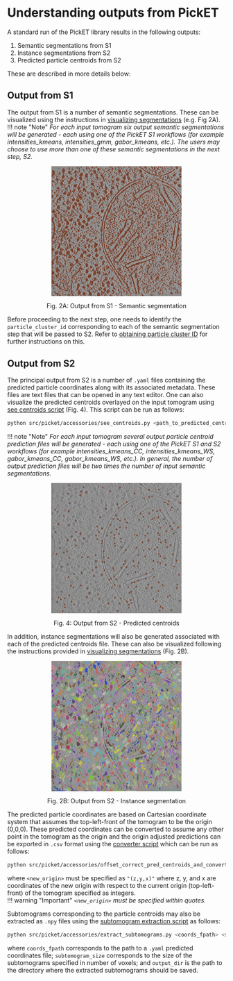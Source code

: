 # Understanding outputs from PickET
A standard run of the PickET library results in the following outputs:  

1. Semantic segmentations from S1  
2. Instance segmentations from S2  
3. Predicted particle centroids from S2  

These are described in more details below:

## Output from S1
The output from S1 is a number of semantic segmentations. These can be visualized using the instructions in [visualizing segmentations](visualizing_segmentations.md) (e.g. Fig 2A). 
!!! note "Note" 
    *For each input tomogram six output semantic segmentations will be generated - each using one of the PickET S1 workflows (for example intensities_kmeans, intensities_gmm, gabor_kmeans, etc.). The users may choose to use more than one of these semantic segmentations in the next step, S2.*

<div align="center">
    <img src="../images/semantic_segmentation.png" alt="Fig. 2A: Output from S1 - Semantic segmentation" width="300" align="center">
    <p align="center"><span class="caption">Fig. 2A: Output from S1 - Semantic segmentation </span></p>
</div>

Before proceeding to the next step, one needs to identify the `particle_cluster_id` corresponding to each of the semantic segmentation step that will be passed to S2. Refer to [obtaining particle cluster ID](obtaining_particle_cluster_id.md) for further instructions on this.

## Output from S2
The principal output from S2 is a number of `.yaml` files containing the predicted particle coordinates along with its associated metadata. These files are text files that can be opened in any text editor. One can also visualize the predicted centroids overlayed on the input tomogram using [see centroids script](https://github.com/isblab/pickET/blob/main/accessories/see_centroids.py) (Fig. 4). This script can be run as follows:
```bash
python src/picket/accessories/see_centroids.py <path_to_predicted_centroids>
```

!!! note "Note"
    *For each input tomogram several output particle centroid prediction files will be generated - each using one of the PickET S1 and S2 workflows (for example intensities_kmeans_CC, intensities_kmeans_WS, gabor_kmeans_CC, gabor_kmeans_WS, etc.). In general, the number of output prediction files will be two times the number of input semantic segmentations.*


<div align="center">
    <img src="../images/predicted_centroids.png" alt="Fig. 4: Output from S2 - Predicted centroids" width="300" align="center">
    <p align="center"><span class="caption">Fig. 4: Output from S2 - Predicted centroids</span></p>
</div>

In addition, instance segmentations will also be generated associated with each of the predicted centroids file. These can also be visualized following the instructions provided in [visualizing segmentations](visualizing_segmentations.md) (Fig. 2B).

<div align="center">
    <img src="../images/instance_segmentation.png" alt="Fig. 2B: Output from S2 - Instance segmentation" width="300" align="center">
    <p align="center"><span class="caption">Fig. 2B: Output from S2 - Instance segmentation</span></p>
</div>

The predicted particle coordinates are based on Cartesian coordinate system that assumes the top-left-front of the tomogram to be the origin (0,0,0). These predicted coordinates can be converted to assume any other point in the tomogram as the origin and the origin adjusted predictions can be exported in `.csv` format using the [converter script](https://github.com/isblab/pickET/blob/main/accessories/offset_correct_pred_centroids_and_convert_to_csv.py) which can be run as follows:
```bash
python src/picket/accessories/offset_correct_pred_centroids_and_convert_to_csv.py -i <input_fname> -o <output_dir> -n "<new_origin>"
```

where `<new_origin>` must be specified as `"(z,y,x)"` where z, y, and x are coordinates of the new origin with respect to the current origin (top-left-front) of the tomogram specified as integers.  
!!! warning "Important"
    *`<new_origin>` must be specified within quotes.*

Subtomograms corresponding to the particle centroids may also be extracted as `.npy` files using the [subtomogram extraction script](https://github.com/isblab/pickET/blob/main/accessories/extract_subtomograms.py) as follows:
```bash
python src/picket/accessories/extract_subtomograms.py <coords_fpath> <subtomogram_size> <output_dir>
```
where `coords_fpath` corresponds to the path to a `.yaml` predicted coordinates file; `subtomogram_size` corresponds to the size of the subtomograms specified in number of voxels; and `output_dir` is the path to the directory where the extracted subtomograms should be saved.
